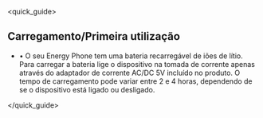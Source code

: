 <quick_guide>
## Carregamento/Primeira utilização

* •	O seu Energy Phone tem uma bateria recarregável de iões de lítio.  Para carregar a bateria lige o dispositivo na tomada de corrente apenas através do adaptador de corrente AC/DC 5V incluído no produto.  O tempo de carregamento pode variar entre 2 e 4 horas, dependendo de se o dispositivo está ligado ou desligado.

</quick_guide>
